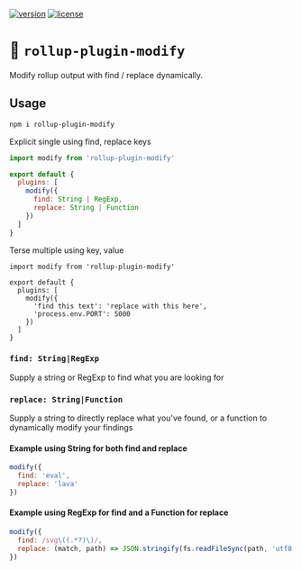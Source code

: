 [![version](https://img.shields.io/npm/v/rollup-plugin-modify.svg)]()  [![license](https://img.shields.io/github/license/porsager/rollup-plugin-modify.svg)]()

# 🔎 `rollup-plugin-modify`

Modify rollup output with find / replace dynamically.

## Usage

```bash
npm i rollup-plugin-modify
```

Explicit single using find, replace keys
```js
import modify from 'rollup-plugin-modify'

export default {
  plugins: [
    modify({
      find: String | RegExp,
      replace: String | Function
    })
  ]
}
```

Terse multiple using key, value
```
import modify from 'rollup-plugin-modify'

export default {
  plugins: [
    modify({
      'find this text': 'replace with this here',
      'process.env.PORT': 5000
    })
  ]
}
```

### `find: String|RegExp`

Supply a string or RegExp to find what you are looking for

### `replace: String|Function`

Supply a string to directly replace what you've found, or a function to dynamically modify your findings

#### Example using String for both find and replace

```js
modify({
  find: 'eval',
  replace: 'lava'
})
```

#### Example using RegExp for find and a Function for replace

```js
modify({
  find: /svg\((.*?)\)/,
  replace: (match, path) => JSON.stringify(fs.readFileSync(path, 'utf8'))
})
```


